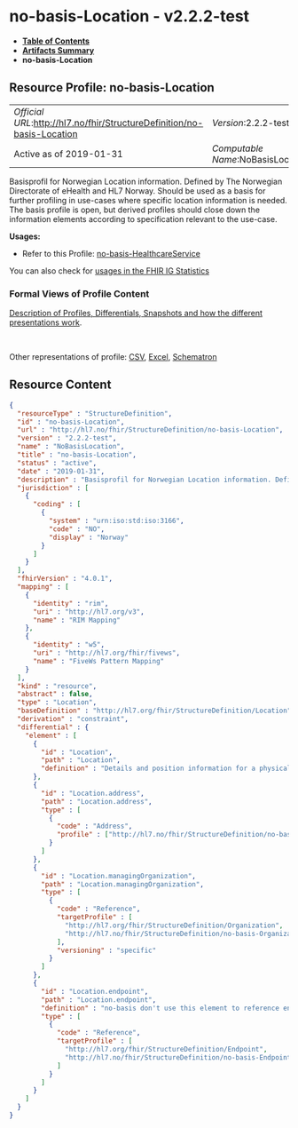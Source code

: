 # no-basis-Location - v2.2.2-test

* [**Table of Contents**](toc.md)
* [**Artifacts Summary**](artifacts.md)
* **no-basis-Location**

## Resource Profile: no-basis-Location 

| | |
| :--- | :--- |
| *Official URL*:http://hl7.no/fhir/StructureDefinition/no-basis-Location | *Version*:2.2.2-test |
| Active as of 2019-01-31 | *Computable Name*:NoBasisLocation |

 
Basisprofil for Norwegian Location information. Defined by The Norwegian Directorate of eHealth and HL7 Norway. Should be used as a basis for further profiling in use-cases where specific location information is needed. The basis profile is open, but derived profiles should close down the information elements according to specification relevant to the use-case. 

**Usages:**

* Refer to this Profile: [no-basis-HealthcareService](StructureDefinition-no-basis-HealthcareService.md)

You can also check for [usages in the FHIR IG Statistics](https://packages2.fhir.org/xig/hl7.fhir.no.basis|current/StructureDefinition/no-basis-Location)

### Formal Views of Profile Content

 [Description of Profiles, Differentials, Snapshots and how the different presentations work](http://build.fhir.org/ig/FHIR/ig-guidance/readingIgs.html#structure-definitions). 

 

Other representations of profile: [CSV](StructureDefinition-no-basis-Location.csv), [Excel](StructureDefinition-no-basis-Location.xlsx), [Schematron](StructureDefinition-no-basis-Location.sch) 



## Resource Content

```json
{
  "resourceType" : "StructureDefinition",
  "id" : "no-basis-Location",
  "url" : "http://hl7.no/fhir/StructureDefinition/no-basis-Location",
  "version" : "2.2.2-test",
  "name" : "NoBasisLocation",
  "title" : "no-basis-Location",
  "status" : "active",
  "date" : "2019-01-31",
  "description" : "Basisprofil for Norwegian Location information. Defined by The Norwegian Directorate of eHealth and HL7 Norway. Should be used as a basis for further profiling in use-cases where specific location information is needed. The basis profile is open, but derived profiles should close down the information elements according to specification relevant to the use-case.",
  "jurisdiction" : [
    {
      "coding" : [
        {
          "system" : "urn:iso:std:iso:3166",
          "code" : "NO",
          "display" : "Norway"
        }
      ]
    }
  ],
  "fhirVersion" : "4.0.1",
  "mapping" : [
    {
      "identity" : "rim",
      "uri" : "http://hl7.org/v3",
      "name" : "RIM Mapping"
    },
    {
      "identity" : "w5",
      "uri" : "http://hl7.org/fhir/fivews",
      "name" : "FiveWs Pattern Mapping"
    }
  ],
  "kind" : "resource",
  "abstract" : false,
  "type" : "Location",
  "baseDefinition" : "http://hl7.org/fhir/StructureDefinition/Location",
  "derivation" : "constraint",
  "differential" : {
    "element" : [
      {
        "id" : "Location",
        "path" : "Location",
        "definition" : "Details and position information for a physical place where services are provided  and resources and participants may be stored, found, contained or \r\naccommodated.\r\n\r\nno-basis: The use-case for no-basis-Location is representation of organization structure to describe where a specific department or healthcare service is offered."
      },
      {
        "id" : "Location.address",
        "path" : "Location.address",
        "type" : [
          {
            "code" : "Address",
            "profile" : ["http://hl7.no/fhir/StructureDefinition/no-basis-Address"]
          }
        ]
      },
      {
        "id" : "Location.managingOrganization",
        "path" : "Location.managingOrganization",
        "type" : [
          {
            "code" : "Reference",
            "targetProfile" : [
              "http://hl7.org/fhir/StructureDefinition/Organization",
              "http://hl7.no/fhir/StructureDefinition/no-basis-Organization"
            ],
            "versioning" : "specific"
          }
        ]
      },
      {
        "id" : "Location.endpoint",
        "path" : "Location.endpoint",
        "definition" : "no-basis don't use this element to reference endpoints registered in the Norwegian Address register (endpoints connected to a kommunikasjonspart in tjenestebasert adressering). Endpoints registered in the Norwegian Address register should only be referenced through a kommunikasjonspart-Organization resource.\r\n\r\nTechnical endpoints providing access to services operated for the location.",
        "type" : [
          {
            "code" : "Reference",
            "targetProfile" : [
              "http://hl7.org/fhir/StructureDefinition/Endpoint",
              "http://hl7.no/fhir/StructureDefinition/no-basis-Endpoint"
            ]
          }
        ]
      }
    ]
  }
}

```
